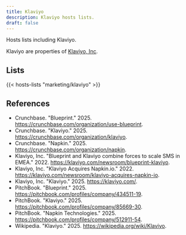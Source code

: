 ```yaml
---
title: Klaviyo
description: Klaviyo hosts lists.
draft: false
---
```


Hosts lists including Klaviyo.

Klaviyo are properties of [Klaviyo, Inc](https://klaviyo.com/).

## Lists

{{< hosts-lists "marketing/klaviyo" >}}

## References

+ Crunchbase. "Blueprint." 2025. https://crunchbase.com/organization/use-blueprint.
+ Crunchbase. "Klaviyo." 2025. https://crunchbase.com/organization/klaviyo.
+ Crunchbase. "Napkin." 2025. https://crunchbase.com/organization/napkin.
+ Klaviyo, Inc. "Blueprint and Klaviyo combine forces to scale SMS in EMEA." 2022. https://klaviyo.com/newsroom/blueprint-klaviyo.
+ Klaviyo, Inc. "Klaviyo Acquires Napkin.io." 2022. https://klaviyo.com/newsroom/klaviyo-acquires-napkin-io.
+ Klaviyo, Inc. "Klaviyo." 2025. https://klaviyo.com/.
+ PitchBook. "Blueprint." 2025. https://pitchbook.com/profiles/company/434511-19.
+ PitchBook. "Klaviyo." 2025. https://pitchbook.com/profiles/company/85669-30.
+ PitchBook. "Napkin Technologies." 2025. https://pitchbook.com/profiles/company/512911-54.
+ Wikipedia. "Klaviyo." 2025. https://wikipedia.org/wiki/Klaviyo.
